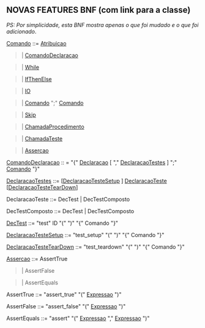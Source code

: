 ## NOVAS FEATURES BNF (com link para a classe) 
_PS: Por simplicidade, esta BNF mostra apenas o que foi mudado e o que foi adicionado_.


[Comando](Imperativa2/src/li2/plp/imperative1/command/Comando.java) ::= [Atribuicao](/Imperativa2/src/li2/plp/imperative1/command/Atribuicao.java) 

> | [ComandoDeclaracao](/Imperativa2/src/li2/plp/imperative1/command/ComandoDeclaracao.java) 
  
> | [While](/Imperativa2/src/li2/plp/imperative1/command/While.java)

> | [IfThenElse](/Imperativa2/src/li2/plp/imperative1/command/IfThenElse.java)

> | [IO](/Imperativa2/src/li2/plp/imperative1/command/IO.java)

> | [Comando](Imperativa2/src/li2/plp/imperative1/command/Comando.java) ";" [Comando](Imperativa2/src/li2/plp/imperative1/command/Comando.java)

> | [Skip](/Imperativa2/src/li2/plp/imperative1/command/Skip.java)

> | [ChamadaProcedimento](Imperativa2/src/li2/plp/imperative2/command/ChamadaProcedimento.java)

> | [ChamadaTeste](/Imperativa2/src/li2/plp/imperative2/command/ChamadaTeste.java)

> | [Assercao](/Imperativa2/src/li2/plp/imperative2/command/ChamadaAssert.java)



[ComandoDeclaracao](/Imperativa2/src/li2/plp/imperative1/command/ComandoDeclaracao.java) :: = "{" [Declaracao](/Imperativa2/src/li2/plp/imperative1/declaration/Declaracao.java) [ "," [DeclaracaoTestes](/Imperativa2/src/li2/plp/imperative2/declaration/DeclaracaoTeste.java) ] ";" [Comando](Imperativa2/src/li2/plp/imperative1/command/Comando.java) "}"

[DeclaracaoTestes](/Imperativa2/src/li2/plp/imperative2/declaration/DeclaracaoTeste.java) ::= [[DeclaracaoTesteSetup](/Imperativa2/src/li2/plp/imperative2/declaration/DeclaracaoTesteSetup.java) ] [DeclaracaoTeste](/Imperativa2/src/li2/plp/imperative2/declaration/DefTeste.java) [[DeclaracaoTesteTearDown](/Imperativa2/src/li2/plp/imperative2/declaration/DefTesteTeardown.java)]

DeclaracaoTeste ::= DecTest | DecTestComposto

DecTestComposto ::= DecTest | DecTestComposto

[DecTest](/Imperativa2/src/li2/plp/imperative2/declaration/DefTeste.java) ::= "test" ID "(" ")" "{" Comando "}"

[DeclaracaoTesteSetup](/Imperativa2/src/li2/plp/imperative2/declaration/DeclaracaoTesteSetup.java) ::= "test_setup" "(" ")" "{" Comando "}"

[DeclaracaoTesteTearDown](/Imperativa2/src/li2/plp/imperative2/declaration/DefTesteTeardown.java) ::= "test_teardown" "(" ")" "{" Comando "}"


[Assercao](/Imperativa2/src/li2/plp/imperative2/command/ChamadaAssert.java) ::= AssertTrue

> | AssertFalse

> | AssertEquals

AssertTrue ::=  "assert_true" "(" [Expressao](/Imperativa2/src/li2/plp/expressions2/expression/Expressao.java) ")"

AssertFalse ::=  "assert_false" "(" [Expressao](/Imperativa2/src/li2/plp/expressions2/expression/Expressao.java) ")"

AssertEquals ::=  "assert" "(" [Expressao](/Imperativa2/src/li2/plp/expressions2/expression/Expressao.java) "," [Expressao](/Imperativa2/src/li2/plp/expressions2/expression/Expressao.java) ")"
